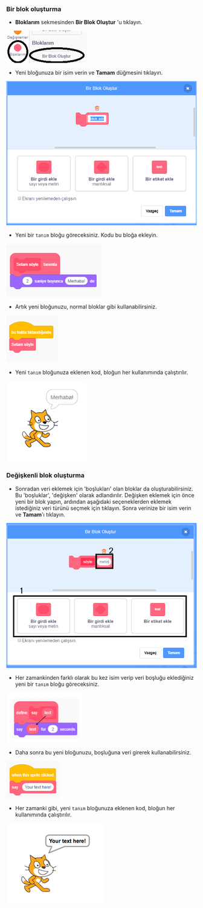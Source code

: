 ### Bir blok oluşturma

+ **Bloklarım** sekmesinden **Bir Blok Oluştur** 'u tıklayın.

![Bloklarım](images/my-blocks-annotated.png)

+ Yeni bloğunuza bir isim verin ve **Tamam** düğmesini tıklayın.

![Yeni bir blok oluştur](images/block-create.png)

+ Yeni bir `tanım` bloğu göreceksiniz. Kodu bu bloğa ekleyin.

![Yeni bir blok tanımla](images/block-define.png)

+ Artık yeni bloğunuzu, normal bloklar gibi kullanabilirsiniz.

![Yeni bir blok kullan](images/block-use.png)

+ Yeni `tanım` bloğunuza eklenen kod, bloğun her kullanımında çalıştırılır.

![Yeni bir blok test et](images/block-test.png)

### Değişkenli blok oluşturma

+ Sonradan veri eklemek için 'boşlukları' olan bloklar da oluşturabilirsiniz. Bu 'boşluklar', 'değişken' olarak adlandırılır. Değişken eklemek için önce yeni bir blok yapın, ardından aşağıdaki seçeneklerden eklemek istediğiniz veri türünü seçmek için tıklayın. Sonra verinize bir isim verin ve **Tamam**'ı tıklayın.

![Değişkenlerle yeni bir blok oluşturun](images/parameter-create-annotated.png)

+ Her zamankinden farklı olarak bu kez isim verip veri boşluğu eklediğiniz yeni bir `tanım` bloğu göreceksiniz.

![Değişkenlerle yeni bir blok tanımlayın](images/parameter-define-annotated.png)

+ Daha sonra bu yeni bloğunuzu, boşluğuna veri girerek kullanabilirsiniz.

![Değişkenli yeni bir bloğu kullanın](images/parameter-use.png)

+ Her zamanki gibi, yeni `tanım` bloğunuza eklenen kod, bloğun her kullanımında çalıştırılır.

![Test a new block with parameters](images/parameter-test.png)